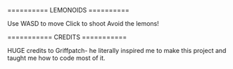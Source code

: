 ========== LEMONOIDS ==========

Use WASD to move
Click to shoot
Avoid the lemons!

=========== CREDITS ===========

HUGE credits to Griffpatch- he literally inspired me to make this project and taught me how to code most of it.
